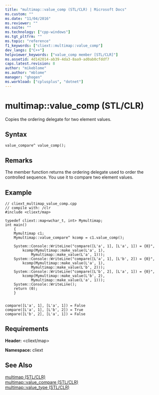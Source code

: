 ```yaml
---
title: "multimap::value_comp (STL/CLR) | Microsoft Docs"
ms.custom: ""
ms.date: "11/04/2016"
ms.reviewer: ""
ms.suite: ""
ms.technology: ["cpp-windows"]
ms.tgt_pltfrm: ""
ms.topic: "reference"
f1_keywords: ["cliext::multimap::value_comp"]
dev_langs: ["C++"]
helpviewer_keywords: ["value_comp member [STL/CLR]"]
ms.assetid: 4d142014-ab39-4da3-8aa9-ad0ab0cfddf7
caps.latest.revision: 8
author: "mikeblome"
ms.author: "mblome"
manager: "ghogen"
ms.workload: ["cplusplus", "dotnet"]
---
```

# multimap::value_comp (STL/CLR)
Copies the ordering delegate for two element values.  
  
## Syntax  
  
```  
value_compare^ value_comp();  
```  
  
## Remarks  
 The member function returns the ordering delegate used to order the controlled sequence. You use it to compare two element values.  
  
## Example  
  
```  
// cliext_multimap_value_comp.cpp   
// compile with: /clr   
#include <cliext/map>   
  
typedef cliext::map<wchar_t, int> Mymultimap;   
int main()   
    {   
    Mymultimap c1;   
    Mymultimap::value_compare^ kcomp = c1.value_comp();   
  
    System::Console::WriteLine("compare([L'a', 1], [L'a', 1]) = {0}",   
        kcomp(Mymultimap::make_value(L'a', 1),   
            Mymultimap::make_value(L'a', 1)));   
    System::Console::WriteLine("compare([L'a', 1], [L'b', 2]) = {0}",   
        kcomp(Mymultimap::make_value(L'a', 1),   
            Mymultimap::make_value(L'b', 2)));   
    System::Console::WriteLine("compare([L'b', 2], [L'a', 1]) = {0}",   
        kcomp(Mymultimap::make_value(L'b', 2),   
            Mymultimap::make_value(L'a', 1)));   
    System::Console::WriteLine();   
    return (0);   
    }  
  
```  
  
```Output  
compare([L'a', 1], [L'a', 1]) = False  
compare([L'a', 1], [L'b', 2]) = True  
compare([L'b', 2], [L'a', 1]) = False  
```  
  
## Requirements  
 **Header:** \<cliext/map>  
  
 **Namespace:** cliext  
  
## See Also  
 [multimap (STL/CLR)](../dotnet/multimap-stl-clr.md)   
 [multimap::value_compare (STL/CLR)](../dotnet/multimap-value-compare-stl-clr.md)   
 [multimap::value_type (STL/CLR)](../dotnet/multimap-value-type-stl-clr.md)